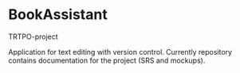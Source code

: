# BookAssistant

TRTPO-project

Application for text editing with version control.
Currently repository contains documentation for the project (SRS and mockups).
